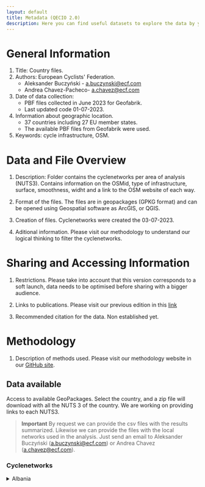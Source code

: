```yaml
---
layout: default
title: Metadata (QECIO 2.0)
description: Here you can find useful datasets to explore the data by yourself.
---
```


# General Information
1. Title: Country files.
2. Authors: European Cyclists' Federation. 
    - Aleksander Buczyński - a.buczynski@ecf.com
    - Andrea Chavez-Pacheco- a.chavez@ecf.com
3. Date of data collection:
    - PBF files collected in June 2023 for Geofabrik.
    - Last updated code 01-07-2023.
4. Information about geographic location.
    - 37 countries including 27 EU member states.
    - The available PBF files from Geofabrik were used. 
5. Keywords:
   cycle infrastructure, OSM.

# Data and File Overview
1. Description:
Folder contains the cyclenetworks per area of analysis (NUTS3).
Contains information on the OSMid, type of infrastructure, surface, smoothness, widht and a link to the
OSM website of each way.
 
2. Format of the files.
The files are in geopackages (GPKG format) and can be opened using Geospatial software as ArcGIS, or QGIS.

3. Creation of files.
Cyclenetworks were created the 03-07-2023.

4. Aditional information.
Please visit our methodology to understand our logical thinking to filter the cyclenetworks.

# Sharing and Accessing Information
1. Restrictions.
Please take into account that this version corresponds to a soft launch, data needs to be optimised before
sharing with a bigger audience.

2. Links to publications.
Please visit our previous edition in this [link](https://lookerstudio.google.com/u/0/reporting/81d2904d-7db5-4ed5-98e0-85af75b46577/page/p_qsvwe0yluc)

3. Recommended citation for the data.
Non established yet.

# Methodology
1. Description of methods used.
Please visit our methodology website in our [GitHub site](https://github.com/European-Cyclists-Federation/European-Cyclists-Federation.github.io/blob/main/Documents/QECIO%202%20methodology.pdf).

## Data available

Access to available GeoPackages. Select the country, and a zip file will download with all the NUTS 3 of the country. We are working on providing links to each NUTS3. 

> **Important**
> By request we can provide the csv files with the results summarized. Likewise we can provide the files with the local networks used in the analysis.
> Just send an email to Aleksander Buczyński (a.buczynski@ecf.com) or Andrea Chavez (a.chavez@ecf.com). 

### Cyclenetworks
<details>
  <summary> Albania </summary>

 #### [Albania](https://minhaskamal.github.io/DownGit/#/home?url=https://github.com/European-Cyclists-Federation/European-Cyclists-Federation.github.io/tree/main/Metadata/Cyclenetworks/AL) 

  - [Berat](https://minhaskamal.github.io/DownGit/#/home?url=https://github.com/European-Cyclists-Federation/European-Cyclists-Federation.github.io/tree/main/Metadata/Cyclenetworks/AL/Berat-cycle_network.gpkg)
 - [Dibër](https://minhaskamal.github.io/DownGit/#/home?url=https://github.com/European-Cyclists-Federation/European-Cyclists-Federation.github.io/tree/main/Metadata/Cyclenetworks/AL/Diber-cycle_network.gpkg)
 - [Durrës](https://minhaskamal.github.io/DownGit/#/home?url=https://github.com/European-Cyclists-Federation/European-Cyclists-Federation.github.io/tree/main/Metadata/Cyclenetworks/AL/Durres-cycle_network.gpkg)
- [Elbasan](https://minhaskamal.github.io/DownGit/#/home?url=https://github.com/European-Cyclists-Federation/European-Cyclists-Federation.github.io/tree/main/Metadata/Cyclenetworks/AL/Elbasan-cycle_network.gpkg)
- [Fier](https://minhaskamal.github.io/DownGit/#/home?url=https://github.com/European-Cyclists-Federation/European-Cyclists-Federation.github.io/tree/main/Metadata/Cyclenetworks/AL/Fier-cycle_network.gpkg)
- [Gjirokastër](https://minhaskamal.github.io/DownGit/#/home?url=https://github.com/European-Cyclists-Federation/European-Cyclists-Federation.github.io/tree/main/Metadata/Cyclenetworks/AL/Gjirokaster-cycle_network.gpkg)
- [Korcë](https://minhaskamal.github.io/DownGit/#/home?url=https://github.com/European-Cyclists-Federation/European-Cyclists-Federation.github.io/tree/main/Metadata/Cyclenetworks/AL/Korce-cycle_network.gpkg)
- [Kukës](https://minhaskamal.github.io/DownGit/#/home?url=https://github.com/European-Cyclists-Federation/European-Cyclists-Federation.github.io/tree/main/Metadata/Cyclenetworks/AL/Kukes-cycle_network.gpkg)
- [Lezhë](https://minhaskamal.github.io/DownGit/#/home?url=https://github.com/European-Cyclists-Federation/European-Cyclists-Federation.github.io/tree/main/Metadata/Cyclenetworks/AL/Lezhe-cycle_network.gpkg)
- [Shkodër](https://minhaskamal.github.io/DownGit/#/home?url=https://github.com/European-Cyclists-Federation/European-Cyclists-Federation.github.io/tree/main/Metadata/Cyclenetworks/AL/Shkoder-cycle_network.gpkg)
- [Tiranë](https://minhaskamal.github.io/DownGit/#/home?url=https://github.com/European-Cyclists-Federation/European-Cyclists-Federation.github.io/tree/main/Metadata/Cyclenetworks/AL/Tirane-cycle_network.gpkg)
- [Vlorë](https://minhaskamal.github.io/DownGit/#/home?url=https://github.com/European-Cyclists-Federation/European-Cyclists-Federation.github.io/tree/main/Metadata/Cyclenetworks/AL/Vlore-cycle_network.gpkg)


<details>

  <summary> Austria </summary>
[Austria](https://minhaskamal.github.io/DownGit/#/home?url=https://github.com/European-Cyclists-Federation/European-Cyclists-Federation.github.io/tree/main/Metadata/Cyclenetworks/AT )

</details>

[Belgium](https://minhaskamal.github.io/DownGit/#/home?url=https://github.com/European-Cyclists-Federation/European-Cyclists-Federation.github.io/tree/main/Metadata/Cyclenetworks/BE )
[Bulgaria](https://minhaskamal.github.io/DownGit/#/home?url=https://github.com/European-Cyclists-Federation/European-Cyclists-Federation.github.io/tree/main/Metadata/Cyclenetworks/BG )
[Switzerland](https://minhaskamal.github.io/DownGit/#/home?url=https://github.com/European-Cyclists-Federation/European-Cyclists-Federation.github.io/tree/main/Metadata/Cyclenetworks/CH )
[Cyprus](https://minhaskamal.github.io/DownGit/#/home?url=https://github.com/European-Cyclists-Federation/European-Cyclists-Federation.github.io/tree/main/Metadata/Cyclenetworks/CY )
[Czech Republic](https://minhaskamal.github.io/DownGit/#/home?url=https://github.com/European-Cyclists-Federation/European-Cyclists-Federation.github.io/tree/main/Metadata/Cyclenetworks/CZ )
[Germany](https://minhaskamal.github.io/DownGit/#/home?url=https://github.com/European-Cyclists-Federation/European-Cyclists-Federation.github.io/tree/main/Metadata/Cyclenetworks/DE )
[Denmark](https://minhaskamal.github.io/DownGit/#/home?url=https://github.com/European-Cyclists-Federation/European-Cyclists-Federation.github.io/tree/main/Metadata/Cyclenetworks/DK )
[Estonia](https://minhaskamal.github.io/DownGit/#/home?url=https://github.com/European-Cyclists-Federation/European-Cyclists-Federation.github.io/tree/main/Metadata/Cyclenetworks/EE )
[Greece](https://minhaskamal.github.io/DownGit/#/home?url=https://github.com/European-Cyclists-Federation/European-Cyclists-Federation.github.io/tree/main/Metadata/Cyclenetworks/EL )
[Spain](https://minhaskamal.github.io/DownGit/#/home?url=https://github.com/European-Cyclists-Federation/European-Cyclists-Federation.github.io/tree/main/Metadata/Cyclenetworks/ES )
[Finland](https://minhaskamal.github.io/DownGit/#/home?url=https://github.com/European-Cyclists-Federation/European-Cyclists-Federation.github.io/tree/main/Metadata/Cyclenetworks/FI )
[France](https://minhaskamal.github.io/DownGit/#/home?url=https://github.com/European-Cyclists-Federation/European-Cyclists-Federation.github.io/tree/main/Metadata/Cyclenetworks/FR )
[Croatia](https://minhaskamal.github.io/DownGit/#/home?url=https://github.com/European-Cyclists-Federation/European-Cyclists-Federation.github.io/tree/main/Metadata/Cyclenetworks/HR )
[Hungary](https://minhaskamal.github.io/DownGit/#/home?url=https://github.com/European-Cyclists-Federation/European-Cyclists-Federation.github.io/tree/main/Metadata/Cyclenetworks/HU )
[Ireland](https://minhaskamal.github.io/DownGit/#/home?url=https://github.com/European-Cyclists-Federation/European-Cyclists-Federation.github.io/tree/main/Metadata/Cyclenetworks/IE )
[Iceland](https://minhaskamal.github.io/DownGit/#/home?url=https://github.com/European-Cyclists-Federation/European-Cyclists-Federation.github.io/tree/main/Metadata/Cyclenetworks/IS )
[Italy](https://minhaskamal.github.io/DownGit/#/home?url=https://github.com/European-Cyclists-Federation/European-Cyclists-Federation.github.io/tree/main/Metadata/Cyclenetworks/IT )
[Liechtenstein](https://minhaskamal.github.io/DownGit/#/home?url=https://github.com/European-Cyclists-Federation/European-Cyclists-Federation.github.io/tree/main/Metadata/Cyclenetworks/LI )
[Lithuania](https://minhaskamal.github.io/DownGit/#/home?url=https://github.com/European-Cyclists-Federation/European-Cyclists-Federation.github.io/tree/main/Metadata/Cyclenetworks/LT )
[Luxembourg](https://minhaskamal.github.io/DownGit/#/home?url=https://github.com/European-Cyclists-Federation/European-Cyclists-Federation.github.io/tree/main/Metadata/Cyclenetworks/LU )
[Latvia](https://minhaskamal.github.io/DownGit/#/home?url=https://github.com/European-Cyclists-Federation/European-Cyclists-Federation.github.io/tree/main/Metadata/Cyclenetworks/LV )
[Montenegro](https://minhaskamal.github.io/DownGit/#/home?url=https://github.com/European-Cyclists-Federation/European-Cyclists-Federation.github.io/tree/main/Metadata/Cyclenetworks/ME )
[Macedonia](https://minhaskamal.github.io/DownGit/#/home?url=https://github.com/European-Cyclists-Federation/European-Cyclists-Federation.github.io/tree/main/Metadata/Cyclenetworks/MK )
[Malta](https://minhaskamal.github.io/DownGit/#/home?url=https://github.com/European-Cyclists-Federation/European-Cyclists-Federation.github.io/tree/main/Metadata/Cyclenetworks/MT )
[Netherlands](https://minhaskamal.github.io/DownGit/#/home?url=https://github.com/European-Cyclists-Federation/European-Cyclists-Federation.github.io/tree/main/Metadata/Cyclenetworks/NL )
[Norway](https://minhaskamal.github.io/DownGit/#/home?url=https://github.com/European-Cyclists-Federation/European-Cyclists-Federation.github.io/tree/main/Metadata/Cyclenetworks/NO )
[Poland](https://minhaskamal.github.io/DownGit/#/home?url=https://github.com/European-Cyclists-Federation/European-Cyclists-Federation.github.io/tree/main/Metadata/Cyclenetworks/PL )
[Portugal](https://minhaskamal.github.io/DownGit/#/home?url=https://github.com/European-Cyclists-Federation/European-Cyclists-Federation.github.io/tree/main/Metadata/Cyclenetworks/PT )
[Romania](https://minhaskamal.github.io/DownGit/#/home?url=https://github.com/European-Cyclists-Federation/European-Cyclists-Federation.github.io/tree/main/Metadata/Cyclenetworks/RO )
[Serbia](https://minhaskamal.github.io/DownGit/#/home?url=https://github.com/European-Cyclists-Federation/European-Cyclists-Federation.github.io/tree/main/Metadata/Cyclenetworks/RS )
[sweden](https://minhaskamal.github.io/DownGit/#/home?url=https://github.com/European-Cyclists-Federation/European-Cyclists-Federation.github.io/tree/main/Metadata/Cyclenetworks/SE )
[Slovenia](https://minhaskamal.github.io/DownGit/#/home?url=https://github.com/European-Cyclists-Federation/European-Cyclists-Federation.github.io/tree/main/Metadata/Cyclenetworks/SI )
[Slovakia](https://minhaskamal.github.io/DownGit/#/home?url=https://github.com/European-Cyclists-Federation/European-Cyclists-Federation.github.io/tree/main/Metadata/Cyclenetworks/SK )
[Turkey](https://minhaskamal.github.io/DownGit/#/home?url=https://github.com/European-Cyclists-Federation/European-Cyclists-Federation.github.io/tree/main/Metadata/Cyclenetworks/TR )
[United Kingdom](https://minhaskamal.github.io/DownGit/#/home?url=https://github.com/European-Cyclists-Federation/European-Cyclists-Federation.github.io/tree/main/Metadata/Cyclenetworks/UK )

_ECF_


[back](./)
